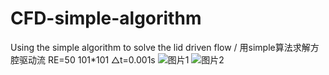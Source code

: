 # CFD-simple-algorithm
Using the simple algorithm to solve the lid driven flow / 用simple算法求解方腔驱动流
RE=50    101*101    △t=0.001s
![图片1](https://user-images.githubusercontent.com/112617228/222341364-a42d8d15-298c-43a0-95f5-3e41abd5c3db.png)
![图片2](https://user-images.githubusercontent.com/112617228/222341459-adb93ab7-3312-481b-badd-720c12e89991.png)

